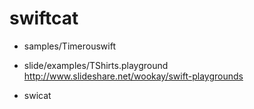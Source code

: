 swiftcat
========

* samples/Timerouswift

* slide/examples/TShirts.playground  http://www.slideshare.net/wookay/swift-playgrounds

* swicat
